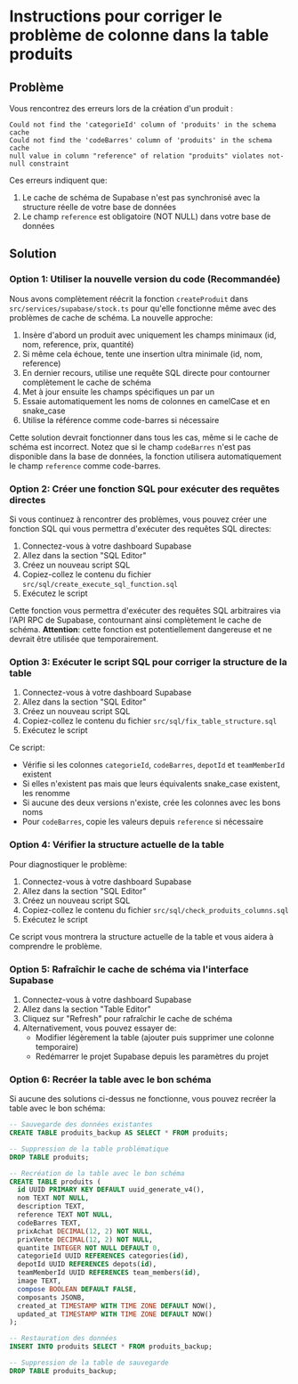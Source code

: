 # Instructions pour corriger le problème de colonne dans la table produits

## Problème
Vous rencontrez des erreurs lors de la création d'un produit :
```
Could not find the 'categorieId' column of 'produits' in the schema cache
Could not find the 'codeBarres' column of 'produits' in the schema cache
null value in column "reference" of relation "produits" violates not-null constraint
```

Ces erreurs indiquent que:
1. Le cache de schéma de Supabase n'est pas synchronisé avec la structure réelle de votre base de données
2. Le champ `reference` est obligatoire (NOT NULL) dans votre base de données

## Solution

### Option 1: Utiliser la nouvelle version du code (Recommandée)
Nous avons complètement réécrit la fonction `createProduit` dans `src/services/supabase/stock.ts` pour qu'elle fonctionne même avec des problèmes de cache de schéma. La nouvelle approche:

1. Insère d'abord un produit avec uniquement les champs minimaux (id, nom, reference, prix, quantité)
2. Si même cela échoue, tente une insertion ultra minimale (id, nom, reference)
3. En dernier recours, utilise une requête SQL directe pour contourner complètement le cache de schéma
4. Met à jour ensuite les champs spécifiques un par un
5. Essaie automatiquement les noms de colonnes en camelCase et en snake_case
6. Utilise la référence comme code-barres si nécessaire

Cette solution devrait fonctionner dans tous les cas, même si le cache de schéma est incorrect. Notez que si le champ `codeBarres` n'est pas disponible dans la base de données, la fonction utilisera automatiquement le champ `reference` comme code-barres.

### Option 2: Créer une fonction SQL pour exécuter des requêtes directes
Si vous continuez à rencontrer des problèmes, vous pouvez créer une fonction SQL qui vous permettra d'exécuter des requêtes SQL directes:

1. Connectez-vous à votre dashboard Supabase
2. Allez dans la section "SQL Editor"
3. Créez un nouveau script SQL
4. Copiez-collez le contenu du fichier `src/sql/create_execute_sql_function.sql`
5. Exécutez le script

Cette fonction vous permettra d'exécuter des requêtes SQL arbitraires via l'API RPC de Supabase, contournant ainsi complètement le cache de schéma. **Attention**: cette fonction est potentiellement dangereuse et ne devrait être utilisée que temporairement.

### Option 3: Exécuter le script SQL pour corriger la structure de la table
1. Connectez-vous à votre dashboard Supabase
2. Allez dans la section "SQL Editor"
3. Créez un nouveau script SQL
4. Copiez-collez le contenu du fichier `src/sql/fix_table_structure.sql`
5. Exécutez le script

Ce script:
- Vérifie si les colonnes `categorieId`, `codeBarres`, `depotId` et `teamMemberId` existent
- Si elles n'existent pas mais que leurs équivalents snake_case existent, les renomme
- Si aucune des deux versions n'existe, crée les colonnes avec les bons noms
- Pour `codeBarres`, copie les valeurs depuis `reference` si nécessaire

### Option 4: Vérifier la structure actuelle de la table
Pour diagnostiquer le problème:
1. Connectez-vous à votre dashboard Supabase
2. Allez dans la section "SQL Editor"
3. Créez un nouveau script SQL
4. Copiez-collez le contenu du fichier `src/sql/check_produits_columns.sql`
5. Exécutez le script

Ce script vous montrera la structure actuelle de la table et vous aidera à comprendre le problème.

### Option 5: Rafraîchir le cache de schéma via l'interface Supabase
1. Connectez-vous à votre dashboard Supabase
2. Allez dans la section "Table Editor"
3. Cliquez sur "Refresh" pour rafraîchir le cache de schéma
4. Alternativement, vous pouvez essayer de:
   - Modifier légèrement la table (ajouter puis supprimer une colonne temporaire)
   - Redémarrer le projet Supabase depuis les paramètres du projet

### Option 6: Recréer la table avec le bon schéma
Si aucune des solutions ci-dessus ne fonctionne, vous pouvez recréer la table avec le bon schéma:

```sql
-- Sauvegarde des données existantes
CREATE TABLE produits_backup AS SELECT * FROM produits;

-- Suppression de la table problématique
DROP TABLE produits;

-- Recréation de la table avec le bon schéma
CREATE TABLE produits (
  id UUID PRIMARY KEY DEFAULT uuid_generate_v4(),
  nom TEXT NOT NULL,
  description TEXT,
  reference TEXT NOT NULL,
  codeBarres TEXT,
  prixAchat DECIMAL(12, 2) NOT NULL,
  prixVente DECIMAL(12, 2) NOT NULL,
  quantite INTEGER NOT NULL DEFAULT 0,
  categorieId UUID REFERENCES categories(id),
  depotId UUID REFERENCES depots(id),
  teamMemberId UUID REFERENCES team_members(id),
  image TEXT,
  compose BOOLEAN DEFAULT FALSE,
  composants JSONB,
  created_at TIMESTAMP WITH TIME ZONE DEFAULT NOW(),
  updated_at TIMESTAMP WITH TIME ZONE DEFAULT NOW()
);

-- Restauration des données
INSERT INTO produits SELECT * FROM produits_backup;

-- Suppression de la table de sauvegarde
DROP TABLE produits_backup;
``` 